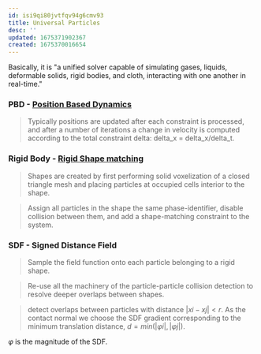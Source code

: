 ```yaml
---
id: isi9qi80jvtfqv94g6cmv93
title: Universal Particles
desc: ''
updated: 1675371902367
created: 1675370016654
---
```


Basically, it is "a unified solver capable of simulating gases, liquids, deformable solids, rigid bodies, and cloth, interacting with one another in real-time."

### PBD - [Position Based Dynamics](https://matthias-research.github.io/pages/publications/posBasedDyn.pdf)
> Typically positions are updated after each constraint is processed, and after a number of iterations a change in velocity is computed according to the total constraint delta: delta_x = delta_x/delta_t.

### Rigid Body - [Rigid Shape matching](https://matthias-research.github.io/pages/publications/orientedParticles.pdf)

> Shapes are created by first performing solid voxelization of a closed triangle mesh and placing particles at occupied cells interior to the shape. 

> Assign all particles in the shape the same phase-identifier, disable collision between them, and add a shape-matching constraint to the system.

### SDF - Signed Distance Field 
> Sample the field function onto each particle belonging to a rigid shape. 

> Re-use all the machinery of the particle-particle collision detection to resolve deeper overlaps between shapes. 

> detect overlaps between particles with distance $|xi − xj | < r$. As the contact normal we choose the SDF gradient corresponding to the minimum translation distance, $d = min(|φi|, |φj |)$.

$φ$ is the magnitude of the SDF.

